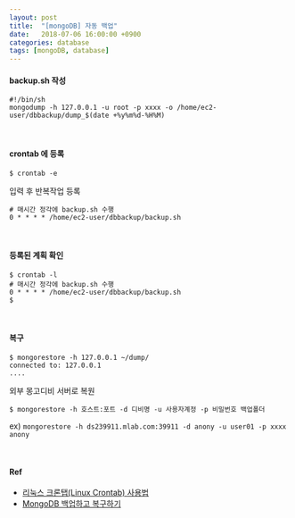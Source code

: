 ```yaml
---
layout: post
title:  "[mongoDB] 자동 백업"
date:   2018-07-06 16:00:00 +0900
categories: database
tags: [mongoDB, database]
---
```

#### backup.sh 작성
```
#!/bin/sh
mongodump -h 127.0.0.1 -u root -p xxxx -o /home/ec2-user/dbbackup/dump_$(date +%y%m%d-%H%M)
```
<br>

#### crontab 에 등록
```
$ crontab -e
```
입력 후 반복작업 등록
```
# 매시간 정각에 backup.sh 수행
0 * * * * /home/ec2-user/dbbackup/backup.sh
```
<br>

#### 등록된 계획 확인
```
$ crontab -l
# 매시간 정각에 backup.sh 수행
0 * * * * /home/ec2-user/dbbackup/backup.sh
$ 
```
<br>

#### 복구
```
$ mongorestore -h 127.0.0.1 ~/dump/
connected to: 127.0.0.1
....
```
외부 몽고디비 서버로 복원
```
$ mongorestore -h 호스트:포트 -d 디비명 -u 사용자계정 -p 비밀번호 백업폴더
```
ex) `mongorestore -h ds239911.mlab.com:39911 -d anony -u user01 -p xxxx anony`

<br>

#### Ref
- [리눅스 크론탭(Linux Crontab) 사용법](https://jdm.kr/blog/2)
- [MongoDB 백업하고 복구하기](https://blog.outsider.ne.kr/790)